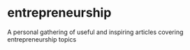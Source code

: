 # entrepreneurship
A personal gathering of useful and inspiring articles covering entrepreneurship topics

